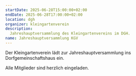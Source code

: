 ```yaml
---
startDate: 2025-06-28T15:00:00+02:00
endDate: 2025-06-28T17:00:00+02:00
location: dgh
organizer: kleingartenverein
description:
  Jahreshauptversammlung des Kleingartenvereins im DGH.
name: Jahreshauptversammlung KGV
---
```


Der Kleingartenverein lädt zur Jahreshauptversammlung ins Dorfgemeinschaftshaus ein.

Alle Mitglieder sind herzlich eingeladen.